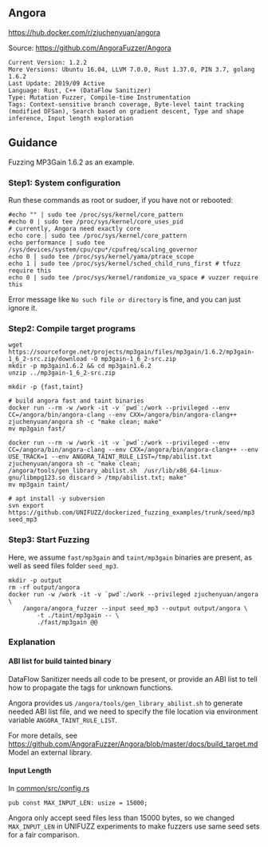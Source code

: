 ## Angora

https://hub.docker.com/r/zjuchenyuan/angora

Source: https://github.com/AngoraFuzzer/Angora

```
Current Version: 1.2.2
More Versions: Ubuntu 16.04, LLVM 7.0.0, Rust 1.37.0, PIN 3.7, golang 1.6.2
Last Update: 2019/09 Active
Language: Rust, C++ (DataFlow Sanitizer)
Type: Mutation Fuzzer, Compile-time Instrumentation
Tags: Context-sensitive branch coverage, Byte-level taint tracking (modified DFSan), Search based on gradient descent, Type and shape inference, Input length exploration
```

## Guidance

Fuzzing MP3Gain 1.6.2 as an example.

### Step1: System configuration

Run these commands as root or sudoer, if you have not or rebooted:

```
#echo "" | sudo tee /proc/sys/kernel/core_pattern
#echo 0 | sudo tee /proc/sys/kernel/core_uses_pid
# currently, Angora need exactly core
echo core | sudo tee /proc/sys/kernel/core_pattern
echo performance | sudo tee /sys/devices/system/cpu/cpu*/cpufreq/scaling_governor
echo 0 | sudo tee /proc/sys/kernel/yama/ptrace_scope
echo 1 | sudo tee /proc/sys/kernel/sched_child_runs_first # tfuzz require this
echo 0 | sudo tee /proc/sys/kernel/randomize_va_space # vuzzer require this
```

Error message like `No such file or directory` is fine, and you can just ignore it.

### Step2: Compile target programs

```
wget https://sourceforge.net/projects/mp3gain/files/mp3gain/1.6.2/mp3gain-1_6_2-src.zip/download -O mp3gain-1_6_2-src.zip
mkdir -p mp3gain1.6.2 && cd mp3gain1.6.2
unzip ../mp3gain-1_6_2-src.zip

mkdir -p {fast,taint}

# build angora fast and taint binaries
docker run --rm -w /work -it -v `pwd`:/work --privileged --env CC=/angora/bin/angora-clang --env CXX=/angora/bin/angora-clang++ zjuchenyuan/angora sh -c "make clean; make"
mv mp3gain fast/

docker run --rm -w /work -it -v `pwd`:/work --privileged --env CC=/angora/bin/angora-clang --env CXX=/angora/bin/angora-clang++ --env USE_TRACK=1 --env ANGORA_TAINT_RULE_LIST=/tmp/abilist.txt zjuchenyuan/angora sh -c "make clean; /angora/tools/gen_library_abilist.sh  /usr/lib/x86_64-linux-gnu/libmpg123.so discard > /tmp/abilist.txt; make"
mv mp3gain taint/

# apt install -y subversion
svn export https://github.com/UNIFUZZ/dockerized_fuzzing_examples/trunk/seed/mp3 seed_mp3
```

### Step3: Start Fuzzing

Here, we assume `fast/mp3gain` and `taint/mp3gain` binaries are present, as well as seed files folder `seed_mp3`.

```
mkdir -p output
rm -rf output/angora
docker run -w /work -it -v `pwd`:/work --privileged zjuchenyuan/angora \
    /angora/angora_fuzzer --input seed_mp3 --output output/angora \
        -t ./taint/mp3gain -- \
        ./fast/mp3gain @@
```

### Explanation

#### ABI list for build tainted binary

DataFlow Sanitizer needs all code to be present, or provide an ABI list to tell how to propagate the tags for unknown functions.

Angora provides us `/angora/tools/gen_library_abilist.sh` to generate needed ABI list file, and we need to specify the file location via environment variable `ANGORA_TAINT_RULE_LIST`.

For more details, see https://github.com/AngoraFuzzer/Angora/blob/master/docs/build_target.md Model an external library.

#### Input Length

In [common/src/config.rs](https://github.com/AngoraFuzzer/Angora/blob/a3b25de4b1d68584d3027c0a0aa3da93bb571959/common/src/config.rs)

```
pub const MAX_INPUT_LEN: usize = 15000;
```

Angora only accept seed files less than 15000 bytes, so we changed `MAX_INPUT_LEN` in UNIFUZZ experiments to make fuzzers use same seed sets for a fair comparison.

